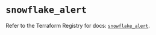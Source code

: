 # `snowflake_alert`

Refer to the Terraform Registry for docs: [`snowflake_alert`](https://registry.terraform.io/providers/snowflake-labs/snowflake/1.0.3/docs/resources/alert).
